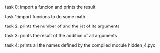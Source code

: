 task 0: import a funcion and prints the result

task 1:import funcions to do some math

task 2: prints the number of and the list of its arguments

task 3: prints the result of the addition of all arguments

task 4: prints all the names defined by the compiled module hidden_4.pyc 